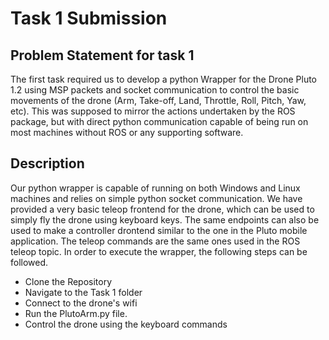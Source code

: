 # Task 1 Submission
## Problem Statement for task 1

The first task required us to develop a python Wrapper for the Drone Pluto 1.2 using MSP packets and socket communication to control the basic movements of the drone (Arm, Take-off, Land, Throttle, Roll, Pitch, Yaw, etc). This was supposed to mirror the actions undertaken by the ROS package, but with direct python communication capable of being run on most machines without ROS or any supporting software. 
## Description
Our python wrapper is capable of running on both Windows and Linux machines and relies on simple python socket communication. We have provided a very basic teleop frontend for the drone, which can be used to simply fly the drone using keyboard keys. The same endpoints can also be used to make a controller drontend similar to the one in the Pluto mobile application. The teleop commands are the same ones used in the ROS teleop topic. 
In order to execute the wrapper, the following steps can be followed. 
- Clone the Repository
- Navigate to the Task 1 folder
- Connect to the drone's wifi
- Run the PlutoArm.py file. 
- Control the drone using the keyboard commands  
